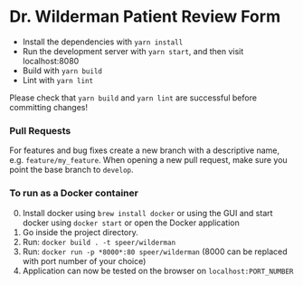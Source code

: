 # Dr. Wilderman Patient Review Form

- Install the dependencies with `yarn install`
- Run the development server with `yarn start`, and then visit localhost:8080
- Build with `yarn build`
- Lint with `yarn lint`

Please check that `yarn build` and `yarn lint` are successful before committing changes!

### Pull Requests

For features and bug fixes create a new branch with a descriptive name, e.g. `feature/my_feature`. When opening a new pull request, make sure you point the base branch to `develop`.


### To run as a Docker container

0. Install docker using `brew install docker` or using the GUI and start docker using `docker start` or open the Docker application
1. Go inside the project directory.
2. Run: `docker build . -t speer/wilderman`
3. Run: `docker run -p *8000*:80 speer/wilderman` (8000 can be replaced with port number of your choice)
4. Application can now be tested on the browser on `localhost:PORT_NUMBER`
